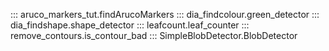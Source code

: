 
<!-- This part of the project documentation focuses on
an **information-oriented** approach. Use it as a
reference for the technical implementation of the
`psqa2` project code. -->

::: aruco_markers_tut.findArucoMarkers
::: dia_findcolour.green_detector
::: dia_findshape.shape_detector
::: leafcount.leaf_counter
::: remove_contours.is_contour_bad
::: SimpleBlobDetector.BlobDetector

